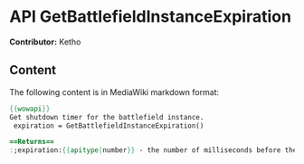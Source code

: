 # API GetBattlefieldInstanceExpiration

**Contributor:** Ketho

## Content

The following content is in MediaWiki markdown format:

```mediawiki
{{wowapi}}
Get shutdown timer for the battlefield instance.
 expiration = GetBattlefieldInstanceExpiration()

==Returns==
:;expiration:{{apitype|number}} - the number of milliseconds before the Battlefield will close after a battle is finished.  This is 0 before the battle is finished.
```
